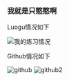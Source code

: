 ### 我就是只憨憨啊


Luogu情况如下

![我的练习情况](https://luogu.wao3.cn/api/practice?id=438544&card_width=400)

Github情况如下

![github](https://github-readme-stats.vercel.app/api?username=hhdxgd&show_icons=true&theme=slateorange)
![github2](https://github-readme-stats.vercel.app/api/top-langs/?username=hhdxgd&layout=compact&theme=slateorange)
